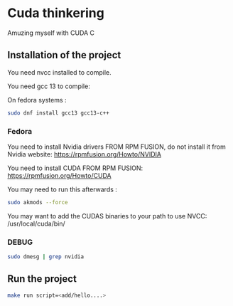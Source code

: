 # Cuda thinkering

Amuzing myself with CUDA C

## Installation of the project
You need nvcc installed to compile.

You need gcc 13 to compile: 

On fedora systems : 
```sh
sudo dnf install gcc13 gcc13-c++
```

### Fedora 

You need to install Nvidia drivers FROM RPM FUSION, do not install it from Nvidia website: 
https://rpmfusion.org/Howto/NVIDIA

You need to install CUDA FROM RPM FUSION: 
https://rpmfusion.org/Howto/CUDA


You may need to run this afterwards : 
```sh
sudo akmods --force
```

You may want to add the CUDAS binaries to your path to use NVCC: 
/usr/local/cuda/bin/


### DEBUG 
```sh
sudo dmesg | grep nvidia
```

## Run the project

```sh
make run script=<add/hello....>
```



